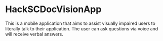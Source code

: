 # HackSCDocVisionApp
This is a mobile application that aims to assist visually impaired users to literally talk to their application. The user can ask questions via voice and will receive verbal answers.
